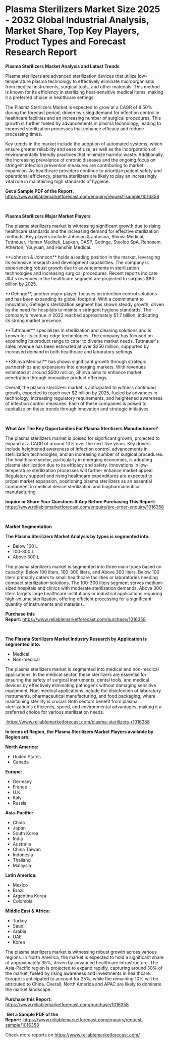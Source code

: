 <p><h1>Plasma Sterilizers Market Size 2025 - 2032 Global Industrial Analysis, Market Share, Top Key Players, Product Types and Forecast Research Report</h1></p><p><strong>Plasma Sterilizers Market Analysis and Latest Trends</strong></p>
<p><p>Plasma sterilizers are advanced sterilization devices that utilize low-temperature plasma technology to effectively eliminate microorganisms from medical instruments, surgical tools, and other materials. This method is known for its efficiency in sterilizing heat-sensitive medical items, making it a preferred choice in healthcare settings.</p><p>The Plasma Sterilizers Market is expected to grow at a CAGR of 8.50% during the forecast period, driven by rising demand for infection control in healthcare facilities and an increasing number of surgical procedures. This growth is further fueled by advancements in plasma technology, leading to improved sterilization processes that enhance efficacy and reduce processing times.</p><p>Key trends in the market include the adoption of automated systems, which ensure greater reliability and ease of use, as well as the incorporation of environmentally friendly practices that minimize harmful waste. Additionally, the increasing prevalence of chronic diseases and the ongoing focus on stringent infection prevention measures are contributing to market expansion. As healthcare providers continue to prioritize patient safety and operational efficiency, plasma sterilizers are likely to play an increasingly vital role in maintaining high standards of hygiene.</p></p>
<p><strong>Get a Sample PDF of the Report:&nbsp;</strong> <a href="https://www.reliablemarketforecast.com/enquiry/request-sample/1016358?utm_campaign=2230&utm_medium=2&utm_source=Github&utm_content=ia&utm_term=16022025&utm_id=plasma-sterilizers">https://www.reliablemarketforecast.com/enquiry/request-sample/1016358</a></p>
<p>&nbsp;</p>
<p><strong>Plasma Sterilizers Major Market Players</strong></p>
<p><p>The plasma sterilizers market is witnessing significant growth due to rising healthcare standards and the increasing demand for effective sterilization methods. Key players include Johnson & Johnson, Shinva Medical, Tuttnauer, Human Meditek, Laoken, CASP, Getinge, Steelco SpA, Renosem, Atherton, Youyuan, and Hanshin Medical.</p><p>**Johnson & Johnson** holds a leading position in the market, leveraging its extensive research and development capabilities. The company is experiencing robust growth due to advancements in sterilization technologies and increasing surgical procedures. Recent reports indicate J&J's revenues in the healthcare segment are projected to surpass $80 billion by 2025.</p><p>**Getinge**, another major player, focuses on infection control solutions and has been expanding its global footprint. With a commitment to innovation, Getinge's sterilization segment has shown steady growth, driven by the need for hospitals to maintain stringent hygiene standards. The company's revenue in 2022 reached approximately $1.7 billion, indicating its strong market presence.</p><p>**Tuttnauer** specializes in sterilization and cleaning solutions and is known for its cutting-edge technologies. The company has focused on expanding its product range to cater to diverse market needs. Tuttnauer's sales revenue has been estimated at over $250 million, supported by increased demand in both healthcare and laboratory settings.</p><p>**Shinva Medical** has shown significant growth through strategic partnerships and expansions into emerging markets. With revenues estimated at around $500 million, Shinva aims to enhance market penetration through innovative product offerings.</p><p>Overall, the plasma sterilizers market is anticipated to witness continued growth, expected to reach over $2 billion by 2025, fueled by advances in technology, increasing regulatory requirements, and heightened awareness of infection control measures. Each of these companies is poised to capitalize on these trends through innovation and strategic initiatives.</p></p>
<p>&nbsp;</p>
<p><strong>What Are The Key Opportunities For Plasma Sterilizers Manufacturers?</strong></p>
<p><p>The plasma sterilizers market is poised for significant growth, projected to expand at a CAGR of around 10% over the next five years. Key drivers include heightened awareness of infection control, advancements in sterilization technologies, and an increasing number of surgical procedures. The healthcare sector, particularly in emerging economies, is adopting plasma sterilization due to its efficacy and safety. Innovations in low-temperature sterilization processes will further enhance market appeal. Regulatory support and rising healthcare expenditures are expected to propel market expansion, positioning plasma sterilizers as an essential component in medical device sterilization and biopharmaceutical manufacturing.</p></p>
<p><strong>Inquire or Share Your Questions If Any Before Purchasing This Report:</strong> <a href="https://www.reliablemarketforecast.com/enquiry/pre-order-enquiry/1016358?utm_campaign=2230&utm_medium=2&utm_source=Github&utm_content=ia&utm_term=16022025&utm_id=plasma-sterilizers">https://www.reliablemarketforecast.com/enquiry/pre-order-enquiry/1016358</a></p>
<p>&nbsp;</p>
<p><strong>Market Segmentation</strong></p>
<p><strong>The Plasma Sterilizers Market Analysis by types is segmented into:</strong></p>
<p><ul><li>Below 100 L</li><li>100-300 L</li><li>Above 300 L</li></ul></p>
<p><p>The plasma sterilizers market is segmented into three main types based on capacity: Below 100 liters, 100-300 liters, and Above 300 liters. Below 100 liters primarily caters to small healthcare facilities or laboratories needing compact sterilization solutions. The 100-300 liters segment serves medium-sized hospitals and clinics with moderate sterilization demands. Above 300 liters targets large healthcare institutions or industrial applications requiring high-volume sterilization, offering efficient processing for a significant quantity of instruments and materials.</p></p>
<p><strong>Purchase this Report:&nbsp;</strong><a href="https://www.reliablemarketforecast.com/purchase/1016358?utm_campaign=2230&utm_medium=2&utm_source=Github&utm_content=ia&utm_term=16022025&utm_id=plasma-sterilizers">https://www.reliablemarketforecast.com/purchase/1016358</a></p>
<p>&nbsp;</p>
<p><strong>The Plasma Sterilizers Market Industry Research by Application is segmented into:</strong></p>
<p><ul><li>Medical</li><li>Non-medical</li></ul></p>
<p><p>The plasma sterilizers market is segmented into medical and non-medical applications. In the medical sector, these sterilizers are essential for ensuring the safety of surgical instruments, dental tools, and medical devices by effectively eliminating pathogens without damaging sensitive equipment. Non-medical applications include the disinfection of laboratory instruments, pharmaceutical manufacturing, and food packaging, where maintaining sterility is crucial. Both sectors benefit from plasma sterilization's efficiency, speed, and environmental advantages, making it a preferred choice for various sterilization needs.</p></p>
<p><a href="https://www.reliablemarketforecast.com/plasma-sterilizers-r1016358?utm_campaign=2230&utm_medium=2&utm_source=Github&utm_content=ia&utm_term=16022025&utm_id=plasma-sterilizers">&nbsp;https://www.reliablemarketforecast.com/plasma-sterilizers-r1016358</a></p>
<p><strong>In terms of Region, the Plasma Sterilizers Market Players available by Region are:</strong></p>
<p>
    <p> <strong> North America: </strong>
        <ul>
            <li>United States</li>
            <li>Canada</li>
        </ul>
        </p> 
    <p> <strong> Europe: </strong>
        <ul>
            <li>Germany</li>
            <li>France</li>
            <li>U.K.</li>
            <li>Italy</li>
            <li>Russia</li>
        </ul>
        </p> 
    <p> <strong> Asia-Pacific: </strong>
        <ul>
            <li>China</li>
            <li>Japan</li>
            <li>South Korea</li>
            <li>India</li>
            <li>Australia</li>
            <li>China Taiwan</li>
            <li>Indonesia</li>
            <li>Thailand</li>
            <li>Malaysia</li>
        </ul>
        </p> 
    <p> <strong> Latin America: </strong>
        <ul>
            <li>Mexico</li>
            <li>Brazil</li>
            <li>Argentina Korea</li>
            <li>Colombia</li>
        </ul>
        </p> 
    <p> <strong> Middle East & Africa: </strong>
        <ul>
            <li>Turkey</li>
            <li>Saudi</li>
            <li>Arabia</li>
            <li>UAE</li>
            <li>Korea</li>
        </ul>
    </p>
    </p>
<p><p>The plasma sterilizers market is witnessing robust growth across various regions. In North America, the market is expected to hold a significant share of approximately 35%, driven by advanced healthcare infrastructure. The Asia-Pacific region is projected to expand rapidly, capturing around 30% of the market, fueled by rising awareness and investments in healthcare. Europe is anticipated to account for 25%, while the remaining 10% will be attributed to China. Overall, North America and APAC are likely to dominate the market landscape.</p></p>
<p><strong>Purchase this Report: </strong><a href="https://www.reliablemarketforecast.com/purchase/1016358?utm_campaign=2230&utm_medium=2&utm_source=Github&utm_content=ia&utm_term=16022025&utm_id=plasma-sterilizers">https://www.reliablemarketforecast.com/purchase/1016358</a></p>
<p>&nbsp;<strong>Get a Sample PDF of the Report:&nbsp;&nbsp;</strong><a href="https://www.reliablemarketforecast.com/enquiry/request-sample/1016358?utm_campaign=2230&utm_medium=2&utm_source=Github&utm_content=ia&utm_term=16022025&utm_id=plasma-sterilizers">https://www.reliablemarketforecast.com/enquiry/request-sample/1016358</a></p>
<p><strong></strong></p>
<p>Check more reports on <a href="https://www.reliablemarketforecast.com/?utm_campaign=2230&utm_medium=2&utm_source=Github&utm_content=ia&utm_term=16022025&utm_id=plasma-sterilizers">https://www.reliablemarketforecast.com/</a></p>